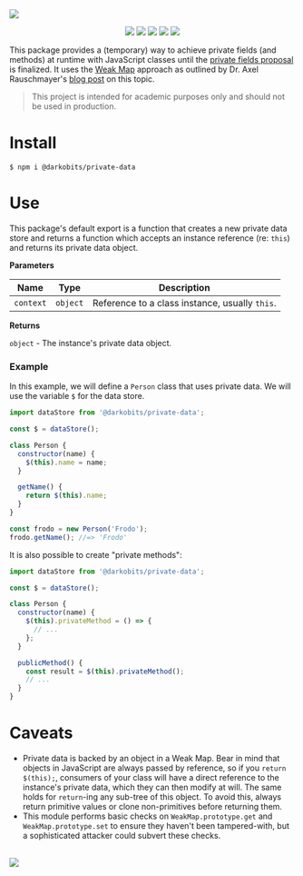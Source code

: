 <a href="#top" id="top">
  <img src="https://user-images.githubusercontent.com/441546/103074729-12974a00-457f-11eb-981c-dcd987904a1b.png" style="max-width: 100%;">
</a>
<p align="center">
  <a href="https://www.npmjs.com/package/@darkobits/private-data"><img src="https://img.shields.io/npm/v/@darkobits/private-data.svg?style=flat-square"></a>
  <a href="https://github.com/darkobits/private-data/actions?query=workflow%3ACI"><img src="https://img.shields.io/github/workflow/status/darkobits/private-data/CI/master?style=flat-square"></a>
  <a href="https://app.codecov.io/gh/darkobits/private-data/branch/master"><img src="https://img.shields.io/codecov/c/github/darkobits/private-data/master?style=flat-square"></a>
  <a href="https://david-dm.org/darkobits/private-data"><img src="https://img.shields.io/david/darkobits/private-data.svg?style=flat-square"></a>
  <a href="https://github.com/conventional-changelog/standard-version"><img src="https://img.shields.io/badge/conventional%20commits-1.0.0-027dc6.svg?style=flat-square"></a>
</p>

This package provides a (temporary) way to achieve private fields (and methods)
at runtime with JavaScript classes until the [private fields proposal](https://github.com/tc39/proposal-private-fields)
is finalized. It uses the [Weak Map](https://ponyfoo.com/articles/es6-weakmaps-sets-and-weaksets-in-depth#es6-weakmaps)
approach as outlined by Dr. Axel Rauschmayer's [blog post](http://2ality.com/2016/01/private-data-classes.html#keeping-private-data-in-weakmaps)
on this topic.

> This project is intended for academic purposes only and should not be used in
> production.

# Install

```
$ npm i @darkobits/private-data
```

# Use

This package's default export is a function that creates a new private data
store and returns a function which accepts an instance reference (re: `this`)
and returns its private data object.

**Parameters**

|Name|Type|Description|
|---|---|---|
|`context`|`object`|Reference to a class instance, usually `this`.|

**Returns**

`object` - The instance's private data object.

### Example

In this example, we will define a `Person` class that uses private data. We will
use the variable `$` for the data store.

```js
import dataStore from '@darkobits/private-data';

const $ = dataStore();

class Person {
  constructor(name) {
    $(this).name = name;
  }

  getName() {
    return $(this).name;
  }
}

const frodo = new Person('Frodo');
frodo.getName(); //=> 'Frodo'
```

It is also possible to create "private methods":

```js
import dataStore from '@darkobits/private-data';

const $ = dataStore();

class Person {
  constructor(name) {
    $(this).privateMethod = () => {
      // ...
    };
  }

  publicMethod() {
    const result = $(this).privateMethod();
    // ...
  }
}
```

# Caveats

- Private data is backed by an object in a Weak Map. Bear in mind that objects
  in JavaScript are always passed by reference, so if you `return $(this);`,
  consumers of your class will have a direct reference to the instance's private
  data, which they can then modify at will. The same holds for `return`-ing any
  sub-tree of this object. To avoid this, always return primitive values or
  clone non-primitives before returning them.
- This module performs basic checks on `WeakMap.prototype.get` and
  `WeakMap.prototype.set` to ensure they haven't been tampered-with, but a
  sophisticated attacker could subvert these checks.

<br />
<a href="#top">
  <img src="https://user-images.githubusercontent.com/441546/102322726-5e6d4200-3f34-11eb-89f2-c31624ab7488.png" style="max-width: 100%;">
</a>
